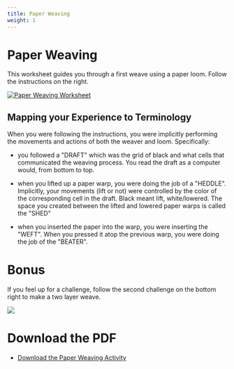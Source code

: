 ```yaml
---
title: Paper Weaving
weight: 1
---
```


# Paper Weaving

This worksheet guides you through a first weave using a paper loom. Follow the instructions on the right.

[![Paper Weaving Worksheet](/images/paper-weaving.png)](/pdf/PaperLoom.pdf)

## Mapping your Experience to Terminology
When you were following the instructions, you were implicitly performing the movements and actions of both the weaver and loom. Specifically: 

- you followed a "DRAFT" which was the grid of black and what cells that communicated the weaving process. You read the draft as a computer would, from bottom to top. 

- when you lifted up a paper warp, you were doing the job of a "HEDDLE". Implicitly, your movements (lift or not) were controlled by the color of the corresponding cell in the draft. Black meant lift, white/lowered. The space you created between the lifted and lowered paper warps is called the "SHED"

- when you inserted the paper into the warp, you were inserting the "WEFT". When you pressed it atop the previous warp, you were doing the job of the "BEATER". 




# Bonus

If you feel up for a challenge, follow the second challenge on the bottom right to make a two layer weave.  

![](/images/animated_paper_weave.gif)


# Download the PDF

- [Download the Paper Weaving Activity](/pdf/PaperLoom.pdf)
